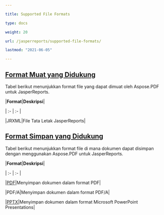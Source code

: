 ```yaml
---

title: Supported File Formats 

type: docs

weight: 20

url: /jasperreports/supported-file-formats/

lastmod: "2021-06-05"

---
```


## <ins>**Format Muat yang Didukung**

Tabel berikut menunjukkan format file yang dapat dimuat oleh Aspose.PDF untuk JasperReports.

|**Format**|**Deskripsi**|

| :- | :- |

|JRXML|File Tata Letak JasperReports|

## <ins>**Format Simpan yang Didukung**

Tabel berikut menunjukkan format file di mana dokumen dapat disimpan dengan menggunakan Aspose.PDF untuk JasperReports.

|**Format**|**Deskripsi**|

| :- | :- |

|[PDF](https://docs.fileformat.com/view/pdf/)|Menyimpan dokumen dalam format PDF|

|PDF/A|Menyimpan dokumen dalam format PDF/A|

|[PPTX](https://docs.fileformat.com/presentation/pptx/)|Menyimpan dokumen dalam format Microsoft PowerPoint Presentations|
